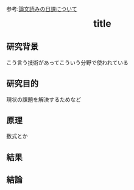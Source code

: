 参考:[論文読みの日課について](https://joisino.hatenablog.com/entry/2023/04/10/170519)

<div style="text-align: center; font-size: 25px; font-weight: bold;">
title
</div>

## 研究背景
こう言う技術があってこういう分野で使われている

## 研究目的
現状の課題を解決するためなど

## 原理
数式とか

## 結果


## 結論
